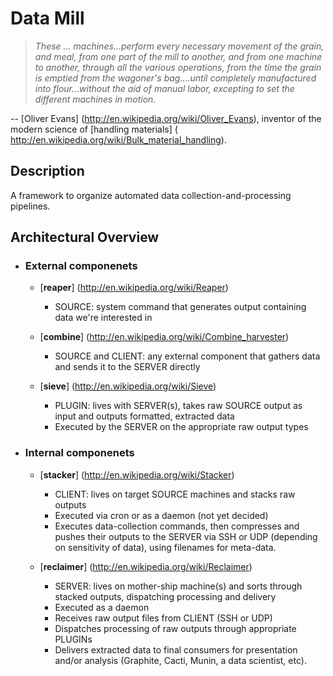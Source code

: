 Data Mill
=========

> _These ... machines...perform every necessary movement of the grain, and
> meal, from one part of the mill to another, and from one machine to another,
> through all the various operations, from the time the grain is emptied from
> the wagoner's bag....until completely manufactured into flour...without the
> aid of manual labor, excepting to set the different machines in motion._

-- [Oliver Evans] (http://en.wikipedia.org/wiki/Oliver_Evans),
inventor of the modern science of [handling materials] (
http://en.wikipedia.org/wiki/Bulk_material_handling).


Description
-----------

A framework to organize automated data collection-and-processing pipelines.


Architectural Overview
----------------------

* ### External componenets ###
    * [__reaper__] (http://en.wikipedia.org/wiki/Reaper)
        - SOURCE: system command that generates output containing data we're
          interested in

    * [__combine__] (http://en.wikipedia.org/wiki/Combine_harvester)
        - SOURCE and CLIENT: any external component that gathers data and sends
          it to the SERVER directly

    * [__sieve__] (http://en.wikipedia.org/wiki/Sieve)
        - PLUGIN: lives with SERVER(s), takes raw SOURCE output as input
          and outputs formatted, extracted data
        - Executed by the SERVER on the appropriate raw output types

* ### Internal componenets ###
    * [__stacker__] (http://en.wikipedia.org/wiki/Stacker)
        - CLIENT: lives on target SOURCE machines and stacks raw outputs
        - Executed via cron or as a daemon (not yet decided)
        - Executes data-collection commands, then compresses and pushes their
          outputs to the SERVER via SSH or UDP (depending on sensitivity of
          data), using filenames for meta-data.

    * [__reclaimer__] (http://en.wikipedia.org/wiki/Reclaimer)
        - SERVER: lives on mother-ship machine(s) and sorts through stacked
          outputs, dispatching processing and delivery
        - Executed as a daemon
        - Receives raw output files from CLIENT (SSH or UDP)
        - Dispatches processing of raw outputs through appropriate PLUGINs
        - Delivers extracted data to final consumers for presentation and/or
          analysis (Graphite, Cacti, Munin, a data scientist, etc).
